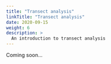 ```yaml
---
title: "Transect analysis"
linkTitle: "Transect analysis"
date: 2020-09-15
weight: 6
description: >
  An introduction to transect analysis
---
```


Coming soon...
